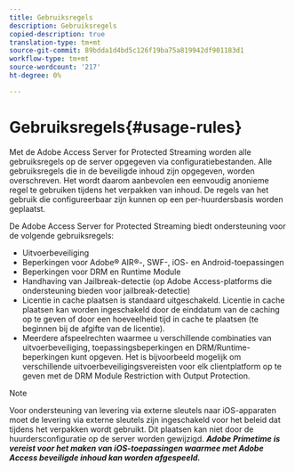 ```yaml
---
title: Gebruiksregels
description: Gebruiksregels
copied-description: true
translation-type: tm+mt
source-git-commit: 89bdda1d4bd5c126f19ba75a819942df901183d1
workflow-type: tm+mt
source-wordcount: '217'
ht-degree: 0%

---
```



# Gebruiksregels{#usage-rules}

Met de Adobe Access Server for Protected Streaming worden alle gebruiksregels op de server opgegeven via configuratiebestanden. Alle gebruiksregels die in de beveiligde inhoud zijn opgegeven, worden overschreven. Het wordt daarom aanbevolen een eenvoudig anonieme regel te gebruiken tijdens het verpakken van inhoud. De regels van het gebruik die configureerbaar zijn kunnen op een per-huurdersbasis worden geplaatst.

De Adobe Access Server for Protected Streaming biedt ondersteuning voor de volgende gebruiksregels:

* Uitvoerbeveiliging
* Beperkingen voor Adobe® AIR®-, SWF-, iOS- en Android-toepassingen
* Beperkingen voor DRM en Runtime Module
* Handhaving van Jailbreak-detectie (op Adobe Access-platforms die ondersteuning bieden voor jailbreak-detectie)
* Licentie in cache plaatsen is standaard uitgeschakeld. Licentie in cache plaatsen kan worden ingeschakeld door de einddatum van de caching op te geven of door een hoeveelheid tijd in cache te plaatsen (te beginnen bij de afgifte van de licentie).
* Meerdere afspeelrechten waarmee u verschillende combinaties van uitvoerbeveiliging, toepassingsbeperkingen en DRM/Runtime-beperkingen kunt opgeven. Het is bijvoorbeeld mogelijk om verschillende uitvoerbeveiligingsvereisten voor elk clientplatform op te geven met de DRM Module Restriction with Output Protection.

>[!NOTE]
>
>Voor ondersteuning van levering via externe sleutels naar iOS-apparaten moet de levering via externe sleutels zijn ingeschakeld voor het beleid dat tijdens het verpakken wordt gebruikt. Dit plaatsen kan niet door de huurdersconfiguratie op de server worden gewijzigd. ***Adobe Primetime is vereist voor het maken van iOS-toepassingen waarmee met Adobe Access beveiligde inhoud kan worden afgespeeld.***

